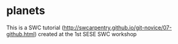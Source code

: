 # planets
This is a SWC tutorial (http://swcarpentry.github.io/git-novice/07-github.html) created at the 1st SESE SWC workshop
